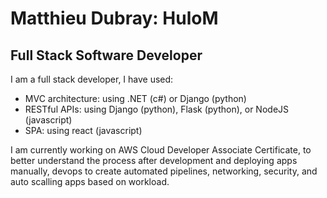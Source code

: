 # Matthieu Dubray: HuloM

## Full Stack Software Developer

I am a full stack developer, 
I have used:
  - MVC architecture: using .NET (c#) or Django (python)
  - RESTful APIs: using Django (python), Flask (python), or NodeJS (javascript)
  - SPA: using react (javascript)

I am currently working on AWS Cloud Developer Associate Certificate, to better understand the process after development and deploying apps manually, devops to create automated pipelines, networking, security, and auto scalling apps based on workload.
